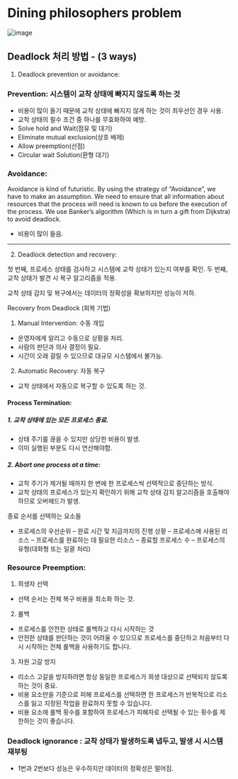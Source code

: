 # Dining philosophers problem
![image](https://github.com/42hena/Philosopher/assets/86128914/1dfa703d-6f8f-42f7-a1e3-b7f497dc34da)

## Deadlock 처리 방법 - (3 ways)
1. Deadlock prevention or avoidance:

### Prevention: 시스템이 교착 상태에 빠지지 않도록 하는 것
- 비용이 많이 들기 때문에 교착 상태에 빠지지 않게 하는 것이 최우선인 경우 사용.
- 교착 상태의 필수 조건 중 하나를 무효화하여 예방.
- Solve hold and Wait(점유 및 대기)
- Eliminate mutual exclusion(상호 배제)
- Allow preemption(선점)
- Circular wait Solution(환형 대기)

### Avoidance:
Avoidance is kind of futuristic. By using the strategy of “Avoidance”, we have to make an assumption. We need to ensure that all information about resources that the process will need is known to us before the execution of the process. We use Banker’s algorithm (Which is in turn a gift from Dijkstra) to avoid deadlock. 

- 비용이 많이 들음.
------------------------

2. Deadlock detection and recovery: 

첫 번째, 프로세스 상태를 검사하고 시스템에 교착 상태가 있는지 여부를 확인.
두 번째, 교착 상태가 발견 시 복구 알고리즘을 적용.

교착 상태 감지 및 복구에서는 데이터의 정확성을 확보하지만 성능이 저하.

Recovery from Deadlock (회복 기법)

1. Manual Intervention: 수동 개입
- 운영자에게 알리고 수동으로 상황을 처리.
- 사람의 판단과 의사 결정이 필요.
- 시간이 오래 걸릴 수 있으므로 대규모 시스템에서 불가능.

2. Automatic Recovery: 자동 복구
- 교착 상태에서 자동으로 복구할 수 있도록 하는 것.

#### Process Termination:
##### 1. 교착 상태에 있는 모든 프로세스 종료.
- 상태 주기를 끊을 수 있지만 상당한 비용이 발생.
- 이미 실행된 부분도 다시 연산해야함.

##### 2. Abort one process at a time:
- 교착 주기가 제거될 때까지 한 번에 한 프로세스씩 선택적으로 중단하는 방식.
- 교착 상태의 프로세스가 있는지 확인하기 위해 교착 상태 감지 알고리즘을 호출해야 하므로 오버헤드가 발생.

종료 순서를 선택하는 요소들
- 프로세스의 우선순위
– 완료 시간 및 지금까지의 진행 상황
– 프로세스에 사용된 리소스
– 프로세스를 완료하는 데 필요한 리소스
– 종료할 프로세스 수
– 프로세스의 유형(대화형 또는 일괄 처리)

### Resource Preemption:
1. 희생자 선택
- 선택 순서는 전체 복구 비용을 최소화 하는 것.

2. 롤백
- 프로세스를 안전한 상태로 롤백하고 다시 시작하는 것
- 안전한 상태를 판단하는 것이 어려울 수 있으므로 프로세스를 중단하고 처음부터 다시 시작하는 전체 롤백을 사용하기도 합니다.

3. 자원 고갈 방지
- 리소스 고갈을 방지하려면 항상 동일한 프로세스가 희생 대상으로 선택되지 않도록 하는 것이 중요. 
- 비용 요소만을 기준으로 피해 프로세스를 선택하면 한 프로세스가 반복적으로 리소스를 잃고 지정된 작업을 완료하지 못할 수 있습니다. 
- 비용 요소에 롤백 횟수를 포함하여 프로세스가 피해자로 선택될 수 있는 횟수를 제한하는 것이 좋습니다.


### Deadlock ignorance : 교착 상태가 발생하도록 냅두고, 발생 시 시스템 재부팅
- 1번과 2번보다 성능은 우수하지만 데이터의 정확성은 떨어짐.